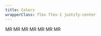 ```yaml
---
title: Colors
wrapperClass: flex flex-1 justify-center
---
```


<div class="flex gap-24 items-end">
  <span class="vv-avatar" 
        role="img" 
        aria-label="Mario Rossi" 
        tabindex="0">
      MR
  </span>
  <span class="vv-avatar vv-avatar--danger" 
        role="img" 
        aria-label="Mario Rossi" 
        tabindex="0">
      MR
  </span>
  <span class="vv-avatar vv-avatar--warning" 
        role="img" 
        aria-label="Mario Rossi" 
        tabindex="0">
      MR
  </span>
  <span class="vv-avatar vv-avatar--info" 
        role="img" 
        aria-label="Mario Rossi" 
        tabindex="0">
      MR
  </span>
  <span class="vv-avatar vv-avatar--accent" 
        role="img" 
        aria-label="Mario Rossi" 
        tabindex="0">
      MR
  </span>
  <span class="vv-avatar vv-avatar--gray" 
        role="img" 
        aria-label="Mario Rossi" 
        tabindex="0">
      MR
  </span>
  <span class="vv-avatar vv-avatar--surface" 
        role="img" 
        aria-label="Mario Rossi" 
        tabindex="0">
      MR
  </span>
</div>
